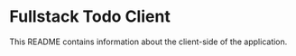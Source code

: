 # Fullstack Todo Client

This README contains information about the client-side of the application.
